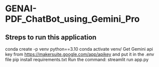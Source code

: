 # GENAI-PDF_ChatBot_using_Gemini_Pro

## Streps to run this application
conda create -p venv python==3.10
conda activate venv/
Get Gemini api key from https://makersuite.google.com/app/apikey and put it in the .env file
pip install requirements.txt 
Run the command: streamlit run app.py

